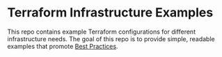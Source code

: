 # Terraform Infrastructure Examples
This repo contains example Terraform configurations for different infrastructure needs. 
The goal of this repo is to provide simple, readable examples that promote [Best Practices](https://www.terraform.io/docs/enterprise/guides/recommended-practices/index.html). 

